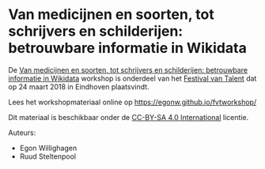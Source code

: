 # Van medicijnen en soorten, tot schrijvers en schilderijen: betrouwbare informatie in Wikidata

De [Van medicijnen en soorten, tot schrijvers en schilderijen: betrouwbare informatie in Wikidata](index.md) workshop
is onderdeel van het [Festival van Talent](https://festivalvantalent.nl/) dat op 24 maart 2018 in Eindhoven plaatsvindt.

Lees het workshopmateriaal online op https://egonw.github.io/fvtworkshop/

Dit materiaal is beschikbaar onder de [CC-BY-SA 4.0 International](https://creativecommons.org/licenses/by-sa/4.0/legalcode) licentie.

Auteurs:

* Egon Willighagen
* Ruud Steltenpool

